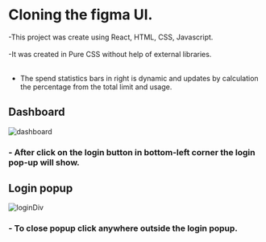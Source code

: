 # Cloning the figma UI.

 -This project was create using React, HTML, CSS, Javascript.
 <br>
 <br>
 -It was created in Pure CSS without help of external libraries.
 <br>
 <br>
 - The spend statistics bars in right is dynamic and updates by calculation the percentage from the total limit and usage.
 
## Dashboard

![dashboard](https://user-images.githubusercontent.com/73953959/180657116-db47f84f-f57f-4705-9d78-4b42056e64e5.png)


###  - After click on the login button in bottom-left corner the login pop-up will show.

## Login popup

![loginDiv](https://user-images.githubusercontent.com/73953959/180657262-345978f9-bc11-4c06-b1e5-5883fc1e8b70.png)

### - To close popup click anywhere outside the login popup.

